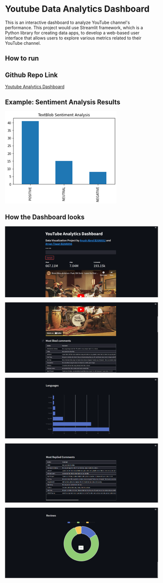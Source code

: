 # Youtube Data Analytics Dashboard

This is an interactive dashboard to analyze YouTube channel's performance. This project would use Streamlit framework, which is a Python library for creating data apps, to develop a web-based user interface that allows users to explore various metrics related to their YouTube channel.

## How to run


## Github Repo Link

[Youtube Analytics Dashboard](https://github.com/ayushabrol13/Data_Visualization_Mini_Project)

## Example: Sentiment Analysis Results

![](https://github.com/ayushabrol13/Data_Visualization_Mini_Project/blob/master/plots/TextBlob_Sentiment_Analysis.png)

## How the Dashboard looks

![](https://github.com/ayushabrol13/Data_Visualization_Mini_Project/blob/master/plots/Screenshot_Page_1.png)

![](https://github.com/ayushabrol13/Data_Visualization_Mini_Project/blob/master/plots/Screenshot_Page_2.png)

![](https://github.com/ayushabrol13/Data_Visualization_Mini_Project/blob/master/plots/Screenshot_Page_3.png)

![](https://github.com/ayushabrol13/Data_Visualization_Mini_Project/blob/master/plots/Screenshot_Page_4.png)

![](https://github.com/ayushabrol13/Data_Visualization_Mini_Project/blob/master/plots/Screenshot_Page_5.png)
